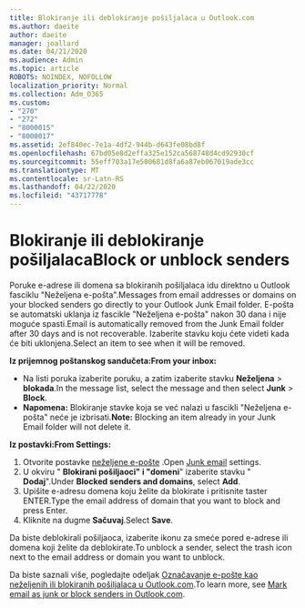 ```yaml
---
title: Blokiranje ili deblokiranje pošiljalaca u Outlook.com
ms.author: daeite
author: daeite
manager: joallard
ms.date: 04/21/2020
ms.audience: Admin
ms.topic: article
ROBOTS: NOINDEX, NOFOLLOW
localization_priority: Normal
ms.collection: Adm_O365
ms.custom:
- "270"
- "272"
- "8000015"
- "8000017"
ms.assetid: 2ef840ec-7e1a-4df2-944b-d643fe08bd8f
ms.openlocfilehash: 67bd05e8d2effa325e152ca568748d4cd92930cf
ms.sourcegitcommit: 55eff703a17e500681d8fa6a87eb067019ade3cc
ms.translationtype: MT
ms.contentlocale: sr-Latn-RS
ms.lasthandoff: 04/22/2020
ms.locfileid: "43717778"
---
```

# <a name="block-or-unblock-senders"></a><span data-ttu-id="a5f4f-102">Blokiranje ili deblokiranje pošiljalaca</span><span class="sxs-lookup"><span data-stu-id="a5f4f-102">Block or unblock senders</span></span>

<span data-ttu-id="a5f4f-103">Poruke e-adrese ili domena sa blokiranih pošiljalaca idu direktno u Outlook fasciklu "Neželjena e-pošta".</span><span class="sxs-lookup"><span data-stu-id="a5f4f-103">Messages from email addresses or domains on your blocked senders go directly to your Outlook Junk Email folder.</span></span> <span data-ttu-id="a5f4f-104">E-pošta se automatski uklanja iz fascikle "Neželjena e-pošta" nakon 30 dana i nije moguće spasti.</span><span class="sxs-lookup"><span data-stu-id="a5f4f-104">Email is automatically removed from the Junk Email folder after 30 days and is not recoverable.</span></span> <span data-ttu-id="a5f4f-105">Izaberite stavku koju ćete videti kada će biti uklonjena.</span><span class="sxs-lookup"><span data-stu-id="a5f4f-105">Select an item to see when it will be removed.</span></span>

<span data-ttu-id="a5f4f-106">**Iz prijemnog poštanskog sandučeta:**</span><span class="sxs-lookup"><span data-stu-id="a5f4f-106">**From your inbox:**</span></span>

- <span data-ttu-id="a5f4f-107">Na listi poruka izaberite poruku, a zatim izaberite stavku **Neželjena** > **blokada**.</span><span class="sxs-lookup"><span data-stu-id="a5f4f-107">In the message list, select the message and then select **Junk** > **Block**.</span></span>
- <span data-ttu-id="a5f4f-108">**Napomena:** Blokiranje stavke koja se već nalazi u fascikli "Neželjena e-pošta" neće je izbrisati.</span><span class="sxs-lookup"><span data-stu-id="a5f4f-108">**Note:** Blocking an item already in your Junk Email folder will not delete it.</span></span>

<span data-ttu-id="a5f4f-109">**Iz postavki:**</span><span class="sxs-lookup"><span data-stu-id="a5f4f-109">**From Settings:**</span></span>

1. <span data-ttu-id="a5f4f-110">Otvorite postavke [neželjene e-pošte](https://outlook.live.com/mail/options/mail/junkEmail) .</span><span class="sxs-lookup"><span data-stu-id="a5f4f-110">Open [Junk email](https://outlook.live.com/mail/options/mail/junkEmail) settings.</span></span>
2. <span data-ttu-id="a5f4f-111">U okviru " **Blokirani pošiljaoci" i "domeni**" izaberite stavku " **Dodaj**".</span><span class="sxs-lookup"><span data-stu-id="a5f4f-111">Under **Blocked senders and domains**, select **Add**.</span></span>
3. <span data-ttu-id="a5f4f-112">Upišite e-adresu domena koju želite da blokirate i pritisnite taster ENTER.</span><span class="sxs-lookup"><span data-stu-id="a5f4f-112">Type the email address of domain that you want to block and press Enter.</span></span>
4. <span data-ttu-id="a5f4f-113">Kliknite na dugme **Sačuvaj**.</span><span class="sxs-lookup"><span data-stu-id="a5f4f-113">Select **Save**.</span></span>

<span data-ttu-id="a5f4f-114">Da biste deblokirali pošiljaoca, izaberite ikonu za smeće pored e-adrese ili domena koji želite da deblokirate.</span><span class="sxs-lookup"><span data-stu-id="a5f4f-114">To unblock a sender, select the trash icon next to the email address or domain you want to unblock.</span></span>

<span data-ttu-id="a5f4f-115">Da biste saznali više, pogledajte odeljak [Označavanje e-pošte kao neželjenih ili blokiranih pošiljalaca u Outlook.com](https://support.office.com/article/a3ece97b-82f8-4a5e-9ac3-e92fa6427ae4?wt.mc_id=Office_Outlook_com_Alchemy).</span><span class="sxs-lookup"><span data-stu-id="a5f4f-115">To learn more, see [Mark email as junk or block senders in Outlook.com](https://support.office.com/article/a3ece97b-82f8-4a5e-9ac3-e92fa6427ae4?wt.mc_id=Office_Outlook_com_Alchemy).</span></span>